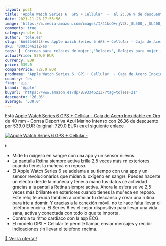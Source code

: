 ```yaml
---
layout: post
title: 'Apple Watch Series 6  GPS + Cellular  -  al 26.06 % de descuento'
date: 2021-11-26 17:53:56
image: 'https://m.media-amazon.com/images/I/41kcO+rjVLS._SL500_._SL400_.jpg'
comments: true
category: ofertas
author: 'tole.es'
slug: 'B09334G21Z-es Apple Watch Series 6 GPS + Cellular - Caja de Acero...'
sku: 'B09334G21Z-es'
tags: [ 'Correas para relojes de mujer','Relojes','Relojes para mujer','apple', ]
actualPrice: 539.0 EUR
currency: EUR
price: 539.0
comparePrice: 729.0 EUR
prodname: 'Apple Watch Series 6  GPS + Cellular  - Caja de Acero Inoxidable en Oro de 40 mm - Correa Deportiva Azul Marino Intenso'
country: 'es'
flag: '🇪🇸'
brand: 'Apple'
buyurl: 'https://www.amazon.es/dp/B09334G21Z/?tag=tolees-21'
descuento: '26.06'
average: '539.0'
---
```


Está [Apple Watch Series 6  GPS + Cellular  - Caja de Acero Inoxidable en Oro de 40 mm - Correa Deportiva Azul Marino Intenso](https://www.amazon.es/dp/B09334G21Z/?tag=tolees-21) con 26.06 de descuento por 539.0 EUR (original: 729.0 EUR) en el siguiente enlace!

[![Apple Watch Series 6  GPS + Cellular  - ](https://m.media-amazon.com/images/I/41kcO+rjVLS._SL500_._SL400_.jpg)](https://www.amazon.es/dp/B09334G21Z/?tag=tolees-21)

ℹ️:

- Mide tu oxígeno en sangre con una app y un sensor nuevos.
- La pantalla Retina siempre activa brilla 2,5 veces más en exteriores cuando tienes la muñeca en reposo.
- El Apple Watch Series 6 se adelanta a su tiempo con una app y un sensor revolucionarios que miden tu oxígeno en sangre. Puedes hacerte un electro desde la muñeca y tener a mano tus datos de actividad gracias a la pantalla Retina siempre activa. Ahora la esfera se ve 2,5 veces más brillante en exteriores cuando tienes la muñeca en reposo. Este reloj te ayuda también a controlar tu descanso y crear una rutina para irte a dormir. Y gracias a la conexión móvil, no te hace falta llevar el teléfono encima. El Series 6 es el mejor dispositivo para llevar una vida sana, activa y conectada con todo lo que te importa.
- Controla tu ritmo cardiaco con la app ECG.
- El modelo GPS + Cellular te permite llamar, enviar mensajes y recibir indicaciones sin llevar el teléfono encima.

[🛒 Ver la oferta!!](https://www.amazon.es/dp/B09334G21Z/?tag=tolees-21)
